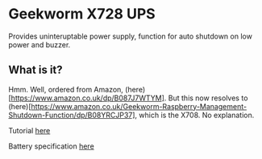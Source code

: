 # Geekworm X728 UPS

Provides uninteruptable power supply, function for auto shutdown on low power and buzzer.

## What is it?

Hmm. Well, ordered from Amazon, (here)[https://www.amazon.co.uk/dp/B087J7WTYM]. But this now resolves to (here)[https://www.amazon.co.uk/Geekworm-Raspberry-Management-Shutdown-Function/dp/B08YRCJP37], which is the X708. No explanation.

Tutorial [here](https://wiki.geekworm.com/X728)

Battery specification [here](https://wiki.geekworm.com/images/2/2e/NCR18650B.pdf)